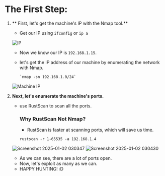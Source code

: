 # The First Step:

1. ** First, let's get the machine's IP with the Nmap tool.**
    - Get our IP using `ifconfig` or `ip a`
      
    ![IP](https://github.com/user-attachments/assets/e6803901-ca25-4cab-8ee6-5ba73e4b0665)

    - Now we know our IP is `192.168.1.15`.
    - let's get the IP address of our machine by enumerating the network with Nmap.
      
          `nmap -sn 192.168.1.0/24`
       
     ![Machine IP](https://github.com/user-attachments/assets/abe2c890-11e1-466c-9d87-90845b5551d3)

2. **Next, let's enumerate the machine's ports.**
      - use RustScan to scan all the ports.
        
         ### Why RustScan Not Nmap?
        - RustScan is faster at scanning ports, which will save us time.
  
        `rustscan -r 1-65535 -a 192.168.1.4`
        
      ![Screenshot 2025-01-02 030347](https://github.com/user-attachments/assets/a02b77c7-e81f-4a30-b057-0bde8264161d)
      ![Screenshot 2025-01-02 030430](https://github.com/user-attachments/assets/b8599c33-0a47-4887-8ed6-4cff20202727)

      - As we can see, there are a lot of ports open.
      - Now, let's exploit as many as we can.
      - HAPPY HUNTING! :D
